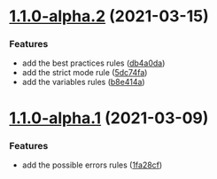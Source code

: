# [1.1.0-alpha.2](https://github.com/d-hussar/eslint-plugin/compare/v1.1.0-alpha.1...v1.1.0-alpha.2) (2021-03-15)


### Features

* add the best practices rules ([db4a0da](https://github.com/d-hussar/eslint-plugin/commit/db4a0da99c74c7895a45d190d89983583a75c92a))
* add the strict mode rule ([5dc74fa](https://github.com/d-hussar/eslint-plugin/commit/5dc74fa14ef1c57b5a0ae920dfa0385e5f4d0bdc))
* add the variables rules ([b8e414a](https://github.com/d-hussar/eslint-plugin/commit/b8e414a0d32ca0d86e9b767683aaf0ede16a1f53))

# [1.1.0-alpha.1](https://github.com/d-hussar/eslint-plugin/compare/v1.0.0...v1.1.0-alpha.1) (2021-03-09)


### Features

* add the possible errors rules ([1fa28cf](https://github.com/d-hussar/eslint-plugin/commit/1fa28cf8f9037a05a53f78b19439db8a20d25ee7))
